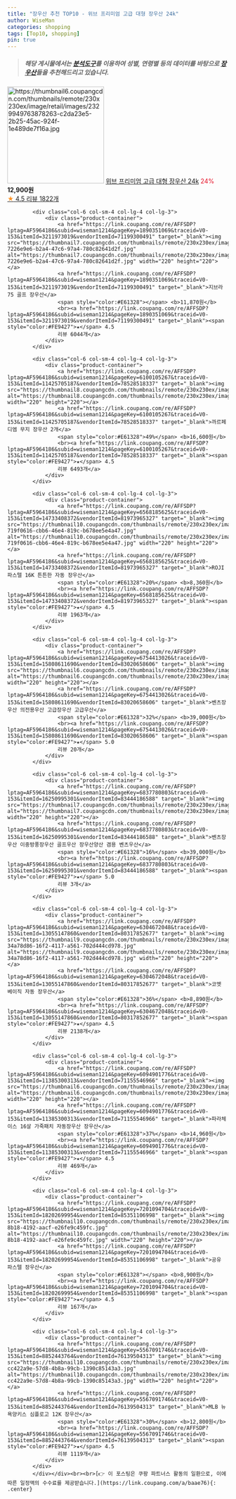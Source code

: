 ```yaml
---
title: "장우산 추천 TOP10 - 위브 프리미엄 고급 대형 장우산 24k"
author: WiseMan
categories: shopping
tags: [Top10, shopping]
pin: true
---
```


> ##### 해당 게시물에서는 [**분석도구**](https://itemscout.io/)를 이용하여 **성별**, **연령별** 등의 데이터를 바탕으로 [**장우산**](https://link.coupang.com/a/baae76)들을 추천해드리고 있습니다.
<div class="container"><div class="row">
            <div class="col-6 col-sm-4 col-lg-4 col-lg-3">
                <div class="product-container">
                    <a href="https://link.coupang.com/re/AFFSDP?lptag=AF5964186&subid=wiseman1214&pageKey=6572722541&traceid=V0-153&itemId=14759918487&vendorItemId=82000206085" target="_blank"><img src="https://thumbnail6.coupangcdn.com/thumbnails/remote/230x230ex/image/retail/images/2329949763878263-c2da23e5-2b25-45ac-924f-1e489de7f16a.jpg" alt="https://thumbnail6.coupangcdn.com/thumbnails/remote/230x230ex/image/retail/images/2329949763878263-c2da23e5-2b25-45ac-924f-1e489de7f16a.jpg" width="220" height="220"></a>
                    <a href="https://link.coupang.com/re/AFFSDP?lptag=AF5964186&subid=wiseman1214&pageKey=6572722541&traceid=V0-153&itemId=14759918487&vendorItemId=82000206085" target="_blank">위브 프리미엄 고급 대형 장우산 24k</a>
                    <span style="color:#E61328">24%</span> <b>12,900원</b>
                    <br><a href="https://link.coupang.com/re/AFFSDP?lptag=AF5964186&subid=wiseman1214&pageKey=6572722541&traceid=V0-153&itemId=14759918487&vendorItemId=82000206085" target="_blank"><span style="color:#FE9427">★</span> 4.5
                    리뷰 1822개</a>
                </div>
            </div>
            
            <div class="col-6 col-sm-4 col-lg-4 col-lg-3">
                <div class="product-container">
                    <a href="https://link.coupang.com/re/AFFSDP?lptag=AF5964186&subid=wiseman1214&pageKey=1890351069&traceid=V0-153&itemId=3211973019&vendorItemId=71199300491" target="_blank"><img src="https://thumbnail7.coupangcdn.com/thumbnails/remote/230x230ex/image/retail/images/2965875656742333-7226e9e6-b2a4-47c6-97a4-780c82641d2f.jpg" alt="https://thumbnail7.coupangcdn.com/thumbnails/remote/230x230ex/image/retail/images/2965875656742333-7226e9e6-b2a4-47c6-97a4-780c82641d2f.jpg" width="220" height="220"></a>
                    <a href="https://link.coupang.com/re/AFFSDP?lptag=AF5964186&subid=wiseman1214&pageKey=1890351069&traceid=V0-153&itemId=3211973019&vendorItemId=71199300491" target="_blank">지브라 75 골프 장우산</a>
                    <span style="color:#E61328"></span> <b>11,870원</b>
                    <br><a href="https://link.coupang.com/re/AFFSDP?lptag=AF5964186&subid=wiseman1214&pageKey=1890351069&traceid=V0-153&itemId=3211973019&vendorItemId=71199300491" target="_blank"><span style="color:#FE9427">★</span> 4.5
                    리뷰 6044개</a>
                </div>
            </div>
            
            <div class="col-6 col-sm-4 col-lg-4 col-lg-3">
                <div class="product-container">
                    <a href="https://link.coupang.com/re/AFFSDP?lptag=AF5964186&subid=wiseman1214&pageKey=6100105267&traceid=V0-153&itemId=11425705187&vendorItemId=78528518337" target="_blank"><img src="https://thumbnail8.coupangcdn.com/thumbnails/remote/230x230ex/image/vendor_inventory/f8fc/4e9381b73d257b35ff649dd57e0321403a1d1e9dbf7368759b32fd451736.jpg" alt="https://thumbnail8.coupangcdn.com/thumbnails/remote/230x230ex/image/vendor_inventory/f8fc/4e9381b73d257b35ff649dd57e0321403a1d1e9dbf7368759b32fd451736.jpg" width="220" height="220"></a>
                    <a href="https://link.coupang.com/re/AFFSDP?lptag=AF5964186&subid=wiseman1214&pageKey=6100105267&traceid=V0-153&itemId=11425705187&vendorItemId=78528518337" target="_blank">까르페디엠 무지 장우산 2개</a>
                    <span style="color:#E61328">49%</span> <b>16,600원</b>
                    <br><a href="https://link.coupang.com/re/AFFSDP?lptag=AF5964186&subid=wiseman1214&pageKey=6100105267&traceid=V0-153&itemId=11425705187&vendorItemId=78528518337" target="_blank"><span style="color:#FE9427">★</span> 4.5
                    리뷰 6493개</a>
                </div>
            </div>
            
            <div class="col-6 col-sm-4 col-lg-4 col-lg-3">
                <div class="product-container">
                    <a href="https://link.coupang.com/re/AFFSDP?lptag=AF5964186&subid=wiseman1214&pageKey=6568185625&traceid=V0-153&itemId=14733408372&vendorItemId=81973965327" target="_blank"><img src="https://thumbnail10.coupangcdn.com/thumbnails/remote/230x230ex/image/retail/images/4365943640657578-719f0616-cbb6-46e4-819c-b678ee5e4a47.jpg" alt="https://thumbnail10.coupangcdn.com/thumbnails/remote/230x230ex/image/retail/images/4365943640657578-719f0616-cbb6-46e4-819c-b678ee5e4a47.jpg" width="220" height="220"></a>
                    <a href="https://link.coupang.com/re/AFFSDP?lptag=AF5964186&subid=wiseman1214&pageKey=6568185625&traceid=V0-153&itemId=14733408372&vendorItemId=81973965327" target="_blank">ROJI 파스텔 16K 튼튼한 자동 장우산</a>
                    <span style="color:#E61328">20%</span> <b>8,360원</b>
                    <br><a href="https://link.coupang.com/re/AFFSDP?lptag=AF5964186&subid=wiseman1214&pageKey=6568185625&traceid=V0-153&itemId=14733408372&vendorItemId=81973965327" target="_blank"><span style="color:#FE9427">★</span> 4.5
                    리뷰 1963개</a>
                </div>
            </div>
            
            <div class="col-6 col-sm-4 col-lg-4 col-lg-3">
                <div class="product-container">
                    <a href="https://link.coupang.com/re/AFFSDP?lptag=AF5964186&subid=wiseman1214&pageKey=6754413026&traceid=V0-153&itemId=15808611690&vendorItemId=83020658606" target="_blank"><img src="https://thumbnail6.coupangcdn.com/thumbnails/remote/230x230ex/image/vendor_inventory/3239/a08a5dc5f1b9e65b0792d1ba7e69d18719edef1ea957fc4711b8d744ebd5.jpg" alt="https://thumbnail6.coupangcdn.com/thumbnails/remote/230x230ex/image/vendor_inventory/3239/a08a5dc5f1b9e65b0792d1ba7e69d18719edef1ea957fc4711b8d744ebd5.jpg" width="220" height="220"></a>
                    <a href="https://link.coupang.com/re/AFFSDP?lptag=AF5964186&subid=wiseman1214&pageKey=6754413026&traceid=V0-153&itemId=15808611690&vendorItemId=83020658606" target="_blank">벤츠장우산 의전용우산 고급장우산 고급우산</a>
                    <span style="color:#E61328">32%</span> <b>39,000원</b>
                    <br><a href="https://link.coupang.com/re/AFFSDP?lptag=AF5964186&subid=wiseman1214&pageKey=6754413026&traceid=V0-153&itemId=15808611690&vendorItemId=83020658606" target="_blank"><span style="color:#FE9427">★</span> 5.0
                    리뷰 20개</a>
                </div>
            </div>
            
            <div class="col-6 col-sm-4 col-lg-4 col-lg-3">
                <div class="product-container">
                    <a href="https://link.coupang.com/re/AFFSDP?lptag=AF5964186&subid=wiseman1214&pageKey=6837780803&traceid=V0-153&itemId=16250995301&vendorItemId=83444186588" target="_blank"><img src="https://thumbnail7.coupangcdn.com/thumbnails/remote/230x230ex/image/vendor_inventory/b8d9/d813e6605269d380f834bc55312098a64ed5a7d6d0f46dca9fa682a18ce5.png" alt="https://thumbnail7.coupangcdn.com/thumbnails/remote/230x230ex/image/vendor_inventory/b8d9/d813e6605269d380f834bc55312098a64ed5a7d6d0f46dca9fa682a18ce5.png" width="220" height="220"></a>
                    <a href="https://link.coupang.com/re/AFFSDP?lptag=AF5964186&subid=wiseman1214&pageKey=6837780803&traceid=V0-153&itemId=16250995301&vendorItemId=83444186588" target="_blank">벤츠장우산 이중방풍장우산 골프우산 장우산양산 겸용 벤츠우산</a>
                    <span style="color:#E61328">16%</span> <b>39,000원</b>
                    <br><a href="https://link.coupang.com/re/AFFSDP?lptag=AF5964186&subid=wiseman1214&pageKey=6837780803&traceid=V0-153&itemId=16250995301&vendorItemId=83444186588" target="_blank"><span style="color:#FE9427">★</span> 5.0
                    리뷰 3개</a>
                </div>
            </div>
            
            <div class="col-6 col-sm-4 col-lg-4 col-lg-3">
                <div class="product-container">
                    <a href="https://link.coupang.com/re/AFFSDP?lptag=AF5964186&subid=wiseman1214&pageKey=6304672048&traceid=V0-153&itemId=13055147860&vendorItemId=80317852677" target="_blank"><img src="https://thumbnail9.coupangcdn.com/thumbnails/remote/230x230ex/image/retail/images/7190674055859102-34a78d86-16f2-4117-a561-702d444cd978.jpg" alt="https://thumbnail9.coupangcdn.com/thumbnails/remote/230x230ex/image/retail/images/7190674055859102-34a78d86-16f2-4117-a561-702d444cd978.jpg" width="220" height="220"></a>
                    <a href="https://link.coupang.com/re/AFFSDP?lptag=AF5964186&subid=wiseman1214&pageKey=6304672048&traceid=V0-153&itemId=13055147860&vendorItemId=80317852677" target="_blank">코멧 베이직 자동 장우산</a>
                    <span style="color:#E61328">36%</span> <b>8,890원</b>
                    <br><a href="https://link.coupang.com/re/AFFSDP?lptag=AF5964186&subid=wiseman1214&pageKey=6304672048&traceid=V0-153&itemId=13055147860&vendorItemId=80317852677" target="_blank"><span style="color:#FE9427">★</span> 4.5
                    리뷰 2138개</a>
                </div>
            </div>
            
            <div class="col-6 col-sm-4 col-lg-4 col-lg-3">
                <div class="product-container">
                    <a href="https://link.coupang.com/re/AFFSDP?lptag=AF5964186&subid=wiseman1214&pageKey=6094901776&traceid=V0-153&itemId=11385300313&vendorItemId=71155546966" target="_blank"><img src="https://thumbnail6.coupangcdn.com/thumbnails/remote/230x230ex/image/vendor_inventory/2ec1/ee2283946a667904d8cf699e5064e39674d6a4f77d0ac7bd21bc7eac6518.jpg" alt="https://thumbnail6.coupangcdn.com/thumbnails/remote/230x230ex/image/vendor_inventory/2ec1/ee2283946a667904d8cf699e5064e39674d6a4f77d0ac7bd21bc7eac6518.jpg" width="220" height="220"></a>
                    <a href="https://link.coupang.com/re/AFFSDP?lptag=AF5964186&subid=wiseman1214&pageKey=6094901776&traceid=V0-153&itemId=11385300313&vendorItemId=71155546966" target="_blank">파라체이스 16살 가죽패치 자동장우산 장우산</a>
                    <span style="color:#E61328">37%</span> <b>14,960원</b>
                    <br><a href="https://link.coupang.com/re/AFFSDP?lptag=AF5964186&subid=wiseman1214&pageKey=6094901776&traceid=V0-153&itemId=11385300313&vendorItemId=71155546966" target="_blank"><span style="color:#FE9427">★</span> 4.5
                    리뷰 469개</a>
                </div>
            </div>
            
            <div class="col-6 col-sm-4 col-lg-4 col-lg-3">
                <div class="product-container">
                    <a href="https://link.coupang.com/re/AFFSDP?lptag=AF5964186&subid=wiseman1214&pageKey=7201094704&traceid=V0-153&itemId=18202699954&vendorItemId=85351106998" target="_blank"><img src="https://thumbnail10.coupangcdn.com/thumbnails/remote/230x230ex/image/retail/images/2023/03/16/11/2/584ce2ac-8b18-4192-aacf-e26fe9c459fc.jpg" alt="https://thumbnail10.coupangcdn.com/thumbnails/remote/230x230ex/image/retail/images/2023/03/16/11/2/584ce2ac-8b18-4192-aacf-e26fe9c459fc.jpg" width="220" height="220"></a>
                    <a href="https://link.coupang.com/re/AFFSDP?lptag=AF5964186&subid=wiseman1214&pageKey=7201094704&traceid=V0-153&itemId=18202699954&vendorItemId=85351106998" target="_blank">공유 파스텔 장우산</a>
                    <span style="color:#E61328"></span> <b>8,900원</b>
                    <br><a href="https://link.coupang.com/re/AFFSDP?lptag=AF5964186&subid=wiseman1214&pageKey=7201094704&traceid=V0-153&itemId=18202699954&vendorItemId=85351106998" target="_blank"><span style="color:#FE9427">★</span> 4.5
                    리뷰 167개</a>
                </div>
            </div>
            
            <div class="col-6 col-sm-4 col-lg-4 col-lg-3">
                <div class="product-container">
                    <a href="https://link.coupang.com/re/AFFSDP?lptag=AF5964186&subid=wiseman1214&pageKey=5567091746&traceid=V0-153&itemId=8852443764&vendorItemId=76139504313" target="_blank"><img src="https://thumbnail10.coupangcdn.com/thumbnails/remote/230x230ex/image/retail/images/217925411510110-cc422a9e-57d8-4b8a-99cb-1390c85143a3.jpg" alt="https://thumbnail10.coupangcdn.com/thumbnails/remote/230x230ex/image/retail/images/217925411510110-cc422a9e-57d8-4b8a-99cb-1390c85143a3.jpg" width="220" height="220"></a>
                    <a href="https://link.coupang.com/re/AFFSDP?lptag=AF5964186&subid=wiseman1214&pageKey=5567091746&traceid=V0-153&itemId=8852443764&vendorItemId=76139504313" target="_blank">MLB 뉴욕양키스 심플로고 12K 장우산</a>
                    <span style="color:#E61328">30%</span> <b>12,800원</b>
                    <br><a href="https://link.coupang.com/re/AFFSDP?lptag=AF5964186&subid=wiseman1214&pageKey=5567091746&traceid=V0-153&itemId=8852443764&vendorItemId=76139504313" target="_blank"><span style="color:#FE9427">★</span> 4.5
                    리뷰 1119개</a>
                </div>
            </div>
            </div></div><br><br>[👉 이 포스팅은 쿠팡 파트너스 활동의 일환으로, 이에 따른 일정액의 수수료를 제공받습니다.](https://link.coupang.com/a/baae76){: .center}